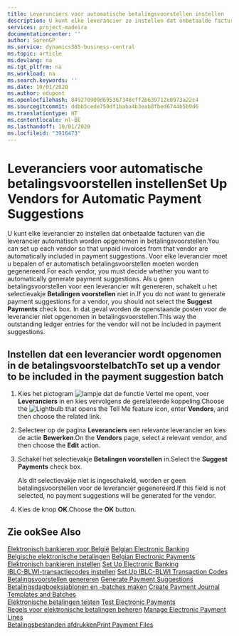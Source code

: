 ```yaml
---
title: Leveranciers voor automatische betalingsvoorstellen instellen
description: U kunt elke leverancier zo instellen dat onbetaalde facturen van die leverancier automatisch worden opgenomen in betalingsvoorstellen.
services: project-madeira
documentationcenter: ''
author: SorenGP
ms.service: dynamics365-business-central
ms.topic: article
ms.devlang: na
ms.tgt_pltfrm: na
ms.workload: na
ms.search.keywords: ''
ms.date: 10/01/2020
ms.author: edupont
ms.openlocfilehash: 849270909d695367348cff2b639712e0973a22c4
ms.sourcegitcommit: ddbb5cede750df1baba4b3eab8fbed6744b5b9d6
ms.translationtype: HT
ms.contentlocale: nl-BE
ms.lasthandoff: 10/01/2020
ms.locfileid: "3916473"
---
```

# <a name="set-up-vendors-for-automatic-payment-suggestions"></a><span data-ttu-id="36469-103">Leveranciers voor automatische betalingsvoorstellen instellen</span><span class="sxs-lookup"><span data-stu-id="36469-103">Set Up Vendors for Automatic Payment Suggestions</span></span>
<span data-ttu-id="36469-104">U kunt elke leverancier zo instellen dat onbetaalde facturen van die leverancier automatisch worden opgenomen in betalingsvoorstellen.</span><span class="sxs-lookup"><span data-stu-id="36469-104">You can set up each vendor so that unpaid invoices from that vendor are automatically included in payment suggestions.</span></span> <span data-ttu-id="36469-105">Voor elke leverancier moet u bepalen of er automatisch betalingsvoorstellen moeten worden gegenereerd.</span><span class="sxs-lookup"><span data-stu-id="36469-105">For each vendor, you must decide whether you want to automatically generate payment suggestions.</span></span> <span data-ttu-id="36469-106">Als u geen betalingsvoorstellen voor een leverancier wilt genereren, schakelt u het selectievakje **Betalingen voorstellen** niet in.</span><span class="sxs-lookup"><span data-stu-id="36469-106">If you do not want to generate payment suggestions for a vendor, you should not select the **Suggest Payments** check box.</span></span> <span data-ttu-id="36469-107">In dat geval worden de openstaande posten voor de leverancier niet opgenomen in betalingsvoorstellen.</span><span class="sxs-lookup"><span data-stu-id="36469-107">This way the outstanding ledger entries for the vendor will not be included in payment suggestions.</span></span>  

## <a name="to-set-up-a-vendor-to-be-included-in-the-payment-suggestion-batch"></a><span data-ttu-id="36469-108">Instellen dat een leverancier wordt opgenomen in de betalingsvoorstelbatch</span><span class="sxs-lookup"><span data-stu-id="36469-108">To set up a vendor to be included in the payment suggestion batch</span></span>  

1.  <span data-ttu-id="36469-109">Kies het pictogram ![lampje dat de functie Vertel me opent](../../media/ui-search/search_small.png "Vertel me wat u wilt doen"), voer **Leveranciers** in en kies vervolgens de gerelateerde koppeling.</span><span class="sxs-lookup"><span data-stu-id="36469-109">Choose the ![Lightbulb that opens the Tell Me feature](../../media/ui-search/search_small.png "Tell me what you want to do") icon, enter **Vendors**, and then choose the related link.</span></span>  
2.  <span data-ttu-id="36469-110">Selecteer op de pagina **Leveranciers** een relevante leverancier en kies de actie **Bewerken**.</span><span class="sxs-lookup"><span data-stu-id="36469-110">On the **Vendors** page, select a relevant vendor, and then choose the **Edit** action.</span></span>  
3.  <span data-ttu-id="36469-111">Schakel het selectievakje **Betalingen voorstellen** in.</span><span class="sxs-lookup"><span data-stu-id="36469-111">Select the **Suggest Payments** check box.</span></span>  

    <span data-ttu-id="36469-112">Als dit selectievakje niet is ingeschakeld, worden er geen betalingsvoorstellen voor de leverancier gegenereerd.</span><span class="sxs-lookup"><span data-stu-id="36469-112">If this field is not selected, no payment suggestions will be generated for the vendor.</span></span>  

4.  <span data-ttu-id="36469-113">Kies de knop **OK**.</span><span class="sxs-lookup"><span data-stu-id="36469-113">Choose the **OK** button.</span></span>  
  
## <a name="see-also"></a><span data-ttu-id="36469-114">Zie ook</span><span class="sxs-lookup"><span data-stu-id="36469-114">See Also</span></span>  
 <span data-ttu-id="36469-115">[Elektronisch bankieren voor België](belgian-electronic-banking.md) </span><span class="sxs-lookup"><span data-stu-id="36469-115">[Belgian Electronic Banking](belgian-electronic-banking.md) </span></span>  
 <span data-ttu-id="36469-116">[Belgische elektronische betalingen](belgian-electronic-payments.md) </span><span class="sxs-lookup"><span data-stu-id="36469-116">[Belgian Electronic Payments](belgian-electronic-payments.md) </span></span>  
 <span data-ttu-id="36469-117">[Elektronisch bankieren instellen](how-to-set-up-electronic-banking.md) </span><span class="sxs-lookup"><span data-stu-id="36469-117">[Set Up Electronic Banking](how-to-set-up-electronic-banking.md) </span></span>  
 <span data-ttu-id="36469-118">[IBLC-BLWI-transactiecodes instellen](how-to-set-up-iblc-blwi-transaction-codes.md) </span><span class="sxs-lookup"><span data-stu-id="36469-118">[Set Up IBLC-BLWI Transaction Codes](how-to-set-up-iblc-blwi-transaction-codes.md) </span></span>  
 <span data-ttu-id="36469-119">[Betalingsvoorstellen genereren](how-to-generate-payment-suggestions.md) </span><span class="sxs-lookup"><span data-stu-id="36469-119">[Generate Payment Suggestions](how-to-generate-payment-suggestions.md) </span></span>  
 <span data-ttu-id="36469-120">[Betalingsdagboeksjablonen en -batches maken](how-to-create-payment-journal-templates-and-batches.md) </span><span class="sxs-lookup"><span data-stu-id="36469-120">[Create Payment Journal Templates and Batches](how-to-create-payment-journal-templates-and-batches.md) </span></span>  
 <span data-ttu-id="36469-121">[Elektronische betalingen testen](how-to-test-electronic-payments.md) </span><span class="sxs-lookup"><span data-stu-id="36469-121">[Test Electronic Payments](how-to-test-electronic-payments.md) </span></span>  
 <span data-ttu-id="36469-122">[Regels voor elektronische betalingen beheren](how-to-manage-electronic-payment-lines.md) </span><span class="sxs-lookup"><span data-stu-id="36469-122">[Manage Electronic Payment Lines](how-to-manage-electronic-payment-lines.md) </span></span>  
 [<span data-ttu-id="36469-123">Betalingsbestanden afdrukken</span><span class="sxs-lookup"><span data-stu-id="36469-123">Print Payment Files</span></span>](how-to-print-payment-files.md)
